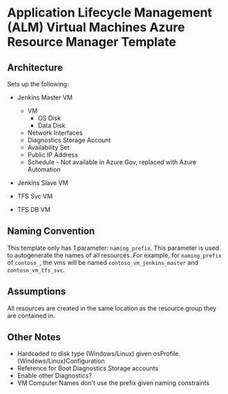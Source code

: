 # Application Lifecycle Management (ALM) Virtual Machines Azure Resource Manager Template

## Architecture
Sets up the following:
* Jenkins Master VM
  * VM
    * OS Disk
    * Data Disk
  * Network Interfaces
  * Diagnostics Storage Account
  * Availability Set
  * Public IP Address
  * Schedule - Not available in Azure Gov, replaced with Azure Automation

* Jenkins Slave VM
* TFS Svc VM
* TFS DB VM

## Naming Convention
This template only has 1 parameter: `naming_prefix`. This parameter is used to autogenerate the names of all resources. For example, for `naming_prefix` of `contoso_`, the vms will be named `contoso_vm_jenkins_master` and `contoso_vm_tfs_svc`.

## Assumptions
All resources are created in the same location as the resource group they are contained in.

## Other Notes
* Hardcoded to disk type (Windows/Linux) given osProfile.(Windows/Linux)Configuration
* Reference for Boot Diagnostics Storage accounts
* Enable other Diagnostics?
* VM Computer Names don't use the prefix given naming constraints